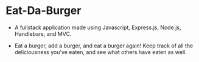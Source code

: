 # Eat-Da-Burger

* A fullstack application made using Javascript, Express.js, Node.js, Handlebars, and MVC.

* Eat a burger, add a burger, and eat a burger again!  Keep track of all the deliciousness you've eaten, and
see what others have eaten as well.

